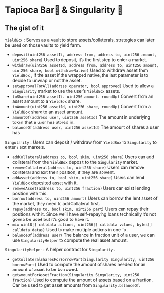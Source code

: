 # Tapioca Bar🍹 & Singularity 🤙
## The gist of it

`YieldBox` : Serves as a vault to store assets/collaterals, strategies can later be used on those vaults to yield farm.
* `deposit(uint256 assetId, address from, address to, uint256 amount, uint256 share)` Used to deposit, it’s the first step to enter a market.
* `withdraw(uint256 assetId, address from, address to, uint256 amount, uint256 share, bool withdrawNative)` Used to withdraw asset from `YieldBox` , if the asset if the wrapped native, the last parameter is to decide to unwrap or not the asset.
* `setApprovalForAll(address operator, bool approved)` Used to allow a `Singularity` market to use the user’s `YieldBox` assets.
* `toShare(uint256 assetId, uint256 amount, roundUp)` Convert from an asset amount to a `YieldBox`  share.
* `toAmount(uint256 assetId, uint256 share, roundUp)` Convert from a `YieldBox` share to an asset amount.
* `amountOf(address user, uint256 assetId)` The amount in underlying token that a user has stored in.
* `balanceOf(address user, uint256 assetId)` The amount of shares a user has.

`Singularity` : Users can deposit / withdraw from `YieldBox` to `Singularity` to enter / exit markets.
 * `addCollateral(address to, bool skim, uint256 share)` Users can add collateral from the `YieldBox` deposit to the `Singularity` market.
* `removeCollateral(address to, uint256 share)`  Users can remove collateral and exit their position, if they are solvent.
* `addAsset(address to, bool skim, uint256 share)` Users can lend `YieldBox` deposited asset with it.
* `removeAsset(address to, uint256 fraction)` Users can exist lending position with this.
* `borrow(address to, uint256 amount)` Users can borrow the lent asset of the market, they need to addCollateral  first.
* `repay(address to, bool skim, uint256 part)` Users can repay their positions with it. Since we’ll have self-repaying loans technically it’s not gonna be used but it’s good to have it.
* `mix(uint8[] calldata actions, uint256[] calldata values, bytes[] calldata datas)` Used to make multiple actions in one Tx.
* `balanceOf(address user)` The balance in fraction unit of a user, we can use `SingularityHelper` to compute the real asset amount.

`SingularityHelper` : A helper contract for `Singularity` .
* `getCollateralSharesForBorrowPart(Singularity Singularity, uint256 borrowPart)` Used to compute the amount of shares needed for an amount of asset to be borrowed.
* `getAmountForAssetFraction(Singularity Singularity, uint256 fraction)` Used to compute the amount of assets based on a fraction. Can be used to get asset amounts from `Singularity.balanceOf`.
